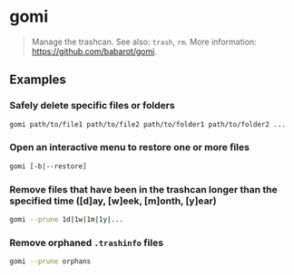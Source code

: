 # gomi

> Manage the trashcan. See also: `trash`, `rm`. More information: <https://github.com/babarot/gomi>.

## Examples

### Safely delete specific files or folders

```bash
gomi path/to/file1 path/to/file2 path/to/folder1 path/to/folder2 ...
```

### Open an interactive menu to restore one or more files

```bash
gomi [-b|--restore]
```

### Remove files that have been in the trashcan longer than the specified time ([d]ay, [w]eek, [m]onth, [y]ear)

```bash
gomi --prune 1d|1w|1m|1y|...
```

### Remove orphaned `.trashinfo` files

```bash
gomi --prune orphans
```
